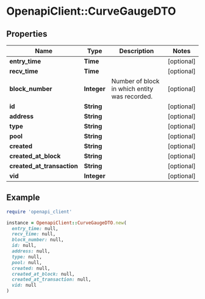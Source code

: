 # OpenapiClient::CurveGaugeDTO

## Properties

| Name | Type | Description | Notes |
| ---- | ---- | ----------- | ----- |
| **entry_time** | **Time** |  | [optional] |
| **recv_time** | **Time** |  | [optional] |
| **block_number** | **Integer** | Number of block in which entity was recorded. | [optional] |
| **id** | **String** |  | [optional] |
| **address** | **String** |  | [optional] |
| **type** | **String** |  | [optional] |
| **pool** | **String** |  | [optional] |
| **created** | **String** |  | [optional] |
| **created_at_block** | **String** |  | [optional] |
| **created_at_transaction** | **String** |  | [optional] |
| **vid** | **Integer** |  | [optional] |

## Example

```ruby
require 'openapi_client'

instance = OpenapiClient::CurveGaugeDTO.new(
  entry_time: null,
  recv_time: null,
  block_number: null,
  id: null,
  address: null,
  type: null,
  pool: null,
  created: null,
  created_at_block: null,
  created_at_transaction: null,
  vid: null
)
```

